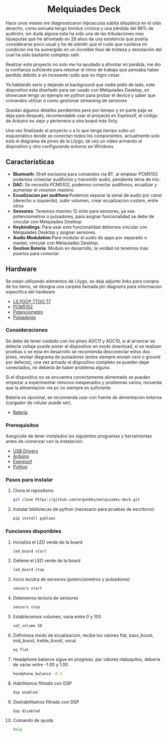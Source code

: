 <h1 align = "center">Melquiades Deck</h1>

Hace unos meses me diagnosticaron hipoacusia súbita idiopática en el oído derecho, como secuela tengo tinnitus crónica y una pérdida del 96% de audición, sin duda alguna esta ha sido una de las tribulaciones mas hijueputas que he afrontado en 29 años de una existencia que podría considerarse poco usual y he de admitir que el ruido que conlleva mi condición me ha sumergido en un increíble foso de tristeza y desolación del cual ha sido bastante complejo salir.

Realizar este proyecto no solo me ha ayudado a afrontar mi perdida, me dio la confianza suficiente para retomar el ritmo de trabajo que pensaba haber perdido debido a un incesante ruido que no logro cesar.

Ya hablando serio y dejando el background que nadie pidió de lado, este dispositivo esta diseñado para ser usado con Melquiades Desktop, en showcase tengo un ejemplo en python para probar el device y saber que comandos utilizar o como gestionar streaming de sensores

Quedan algunos detalles pendientes pero por tiempo y en parte paja se deja para después, recomendable usar el proyecto en Espressif, el código de Arduino es viejo y pertenece a otra board más ficty.

Una vez finalizado el proyecto o a lo que tenga tiempo subo un esquemático donde se conectan todos los componentes, actualmente solo está el diagrama de pines de la Lilygo, tal vez un video armando el dispositivo y otro configurando entorno en Windows.

## Características

- **Bluetooth**: Shell exclusiva para comandos via BT, al emplear PCM5102 podemos conectar audifonos y transmitir audio, pendiente tema de mic.
- **DAC**: Se necesita PCM5102, podemos conectar audifonos, ecualizar y aumentar el volumen maximo.
- **Ecualizacion por audifono**:Podemos separar la senal de audio por canal (derecho o izquierdo), subir volumen, crear ecualizacion custom, entre otros
- **Sensores**: Tenemos maximo 12 slots para sensores, ya sea potenciometros o pulsadores, para asignar funcionalidad se debe de vincular con Melquiades Desktop
- **Keybindings**: Para usar esta funcionalidad debemos vincular con Melquiades Desktop y asignar sensores.
- **Audio Modulation**:Para modular el audio de apps por separado o master, vincular con Melquiades Desktop.
- **Gestion Bateria**: Modulo en desarrollo, la verdad no tenemos mas puertos para conectar.

## Hardware

Se estan utilizando elementos de Lilygo, se deja adjunto links para compra de los items, se designa una carpeta llamada pin diagrams para informacion especifica del hardware
- [LILYGO® TTGO T7](https://es.aliexpress.com/item/32977375539.html?spm=a2g0o.productlist.main.1.6608WIZBWIZBNP&algo_pvid=ac4677a6-55c9-4518-b485-5cde77da7a8d&algo_exp_id=ac4677a6-55c9-4518-b485-5cde77da7a8d-0&pdp_ext_f=%7B%22order%22%3A%2257%22%2C%22eval%22%3A%221%22%7D&pdp_npi=4%40dis%21USD%217.98%217.98%21%21%217.98%217.98%21%4021030ea417436592027795129e5f28%2112000031557142204%21sea%21CO%216150149659%21X&curPageLogUid=LS4dgb8EYQwZ&utparam-url=scene%3Asearch%7Cquery_from%3A)
- [PCM5102](https://es.aliexpress.com/item/1005005707584688.html?spm=a2g0o.productlist.main.5.2f98BC2cBC2cg1&algo_pvid=1dbb1978-826d-4a4d-b567-38f6bf5d9807&algo_exp_id=1dbb1978-826d-4a4d-b567-38f6bf5d9807-2&pdp_ext_f=%7B%22order%22%3A%22179%22%2C%22eval%22%3A%221%22%7D&pdp_npi=4%40dis%21USD%211.82%211.60%21%21%211.82%211.60%21%402101d9ee17440915047067555e5dbb%2112000043383562348%21sea%21CO%216150149659%21X&curPageLogUid=6OOn2pmDpboy&utparam-url=scene%3Asearch%7Cquery_from%3A)
- [Potenciometro](https://es.aliexpress.com/item/1005008077517636.html?spm=a2g0o.productlist.main.9.26d614dckPcv4F&algo_pvid=d6ed074b-e830-438b-8706-6aea7f5e1182&algo_exp_id=d6ed074b-e830-438b-8706-6aea7f5e1182-4&pdp_ext_f=%7B%22order%22%3A%222719%22%2C%22eval%22%3A%221%22%2C%22orig_sl_item_id%22%3A%221005008077517636%22%2C%22orig_item_id%22%3A%221005007027600527%22%7D&pdp_npi=4%40dis%21USD%217.22%213.61%21%21%2152.52%2126.26%21%402101eac917436593471822659eb797%2112000043565538587%21sea%21CO%216150149659%21X&curPageLogUid=t8BucughJdA7&utparam-url=scene%3Asearch%7Cquery_from%3A)
- [Pulsadores](https://es.aliexpress.com/item/1005007783283991.html?spm=a2g0o.detail.pcDetailTopMoreOtherSeller.4.62bfes8ses8sgA&gps-id=pcDetailTopMoreOtherSeller&scm=1007.40196.394786.0&scm_id=1007.40196.394786.0&scm-url=1007.40196.394786.0&pvid=870ebeef-7dcf-48f3-9d54-2814febb54f5&_t=gps-id:pcDetailTopMoreOtherSeller,scm-url:1007.40196.394786.0,pvid:870ebeef-7dcf-48f3-9d54-2814febb54f5,tpp_buckets:668%232846%238112%231997&pdp_ext_f=%7B%22order%22%3A%223147%22%2C%22eval%22%3A%221%22%2C%22sceneId%22%3A%2230050%22%7D&pdp_npi=4%40dis%21USD%218.52%215.37%21%21%2162.02%2139.07%21%402103146f17436596327166976ee026%2112000042188994770%21rec%21CO%216150149659%21X&utparam-url=scene%3ApcDetailTopMoreOtherSeller%7Cquery_from%3A)



### Consideraciones

Se debe de tener cuidado con los pines ADC11 y ADC10, si al arrancar se detecta voltaje puede poner el dispositivo en modo download, si se realizan pruebas o se esta en desarrollo se recomienda desconectar estos dos pines, revisar diagrama de pulsadores (estos siempre envian cero o ground por defecto), una vez armado el dispositivo completo se pueden dejar conectados, no deberia de haber problema alguno.

Si el dispositivo no se encuentra correctamente alimentado se pueden empezar a experimentar reinicios inesperados y problemas varios, recuerda que la alimentacion via pc no siempre es suficiente.

Bateria es opcional, se recomienda usar con fuente de alimentacion externa (cargador de celular puede ser).


- [Bateria](https://es.aliexpress.com/item/1005006802038713.html?spm=a2g0o.order_list.order_list_main.86.7691194dpDh80A&gatewayAdapt=glo2esp)

### Prerequisitos

Asegúrate de tener instalados los siguientes programas y herramientas antes de comenzar con la instalación:

- [USB Drivers](https://www.silabs.com/documents/public/software/CP210x_VCP_Windows.zip)
- [Arduino](https://www.arduino.cc/en/software)
- [Espressif](https://dl.espressif.com/dl/esp-idf/?idf=4.4)
- [Python](https://www.python.org/downloads/)
### Pasos para instalar

1. Clona el repositorio:

   ```bash
   git clone https://github.com/mrgenkko/melquiades-deck.git
2. Instalar bibliotecas de python (necesario para pruebas de escritorio):
   ```bash
   pip install pybluez
### Funciones disponibles
1. Inicializa el LED verde de la board

   ```bash
   led_board start
2. Detiene el LED verde de la board

   ```bash
   led_board stop
3. Inicio lecutra de sensores (potenciometros y pulsadores)

   ```bash
   sensors start
4. Detenemos lectura de sensores

   ```bash
   sensors stop
5. Establecemos volumen, varia entre 0 y 100

   ```bash
   set_volume 50
6. Definimos modo de ecualizacion, recibe los valores flat, bass_boost, mid_boost, treble_boost, vocal.

   ```bash
   eq flat
7. Headphone balance sigue en progreso, par valores maluquitos, deberia de variar entre -1.00 y 1.00

   ```bash
   headphone_balance -0.2
8. Habilitamos filtrado con DSP

   ```bash
   dsp enabled
9. Deshabilitamos filtrado con DSP

   ```bash
   dsp disabled
9. Comando de ayuda

   ```bash
   help
